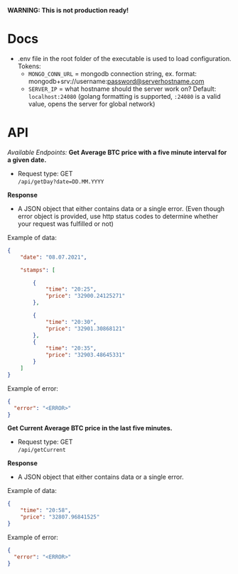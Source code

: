 **WARNING: This is not production ready!**

# Docs

* .env file in the root folder of the executable is used to load configuration.
Tokens:
  - `MONGO_CONN_URL` = mongodb connection string, ex. format: mongodb+srv://username:password@serverhostname.com
  - `SERVER_IP` = what hostname should the server work on? Default: `localhost:24080` (golang formatting is supported, `:24080` is a valid value, opens the server for global network)


# API

*Available Endpoints:* 
**Get Average BTC price with a five minute interval for a given date.**
* Request type: GET\
`/api/getDay?date=DD.MM.YYYY`

**Response**
- A JSON object that either contains data or a single error. (Even though error object is provided, use http status codes to determine whether your request was fulfilled or not)

Example of data:
```json
{
	"date": "08.07.2021",

	"stamps": [

		{
			"time": "20:25",
			"price": "32900.24125271"
		},

		{
			"time": "20:30",
			"price": "32901.30868121"
		},
		{
			"time": "20:35",
			"price": "32903.48645331"
		}
	]
}
```

Example of error: 

```json
{
  "error": "<ERROR>"
}
```

**Get Current Average BTC price in the last five minutes.**
* Request type: GET\
`/api/getCurrent`

**Response**
- A JSON object that either contains data or a single error.

Example of data:
```json
{
	"time": "20:58",
	"price": "32807.96841525"
}
```

Example of error: 

```json
{
  "error": "<ERROR>"
}
```

